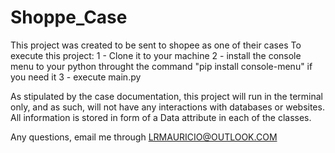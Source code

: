 # Shoppe_Case
This project was created to be sent to shopee as one of their cases
To execute this project:
1  -  Clone it to your machine
2  -  install the console menu to your python throught the command "pip install console-menu" if you need it
3  -  execute main.py

As stipulated by the case documentation, this project will run in the terminal only, and as such, will not have any interactions with databases or websites. 
All information is stored in form of a Data attribute in each of the classes.

Any questions, email me through LRMAURICIO@OUTLOOK.COM

